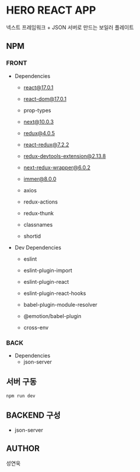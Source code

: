 # HERO REACT APP

넥스트 프레임워크 + JSON 서버로 만드는 보일러 플레이트

## NPM

### FRONT

- Dependencies

  - react@17.0.1
  - react-dom@17.0.1
  - prop-types
  - next@10.0.3

  - redux@4.0.5
  - react-redux@7.2.2
  - redux-devtools-extension@2.13.8
  - next-redux-wrapper@6.0.2
  - immer@8.0.0

  - axios
  - redux-actions
  - redux-thunk

  - classnames
  - shortid

- Dev Dependencies

  - eslint
  - eslint-plugin-import
  - eslint-plugin-react
  - eslint-plugin-react-hooks

  - babel-plugin-module-resolver
  - @emotion/babel-plugin
  - cross-env

### BACK

- Dependencies
  - json-server

## 서버 구동

```command
npm run dev
```

## BACKEND 구성

- json-server

## AUTHOR

성연욱
